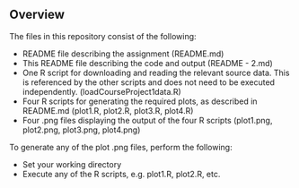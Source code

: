 ## Overview

The files in this repository consist of the following:
  * README file describing the assignment (README.md)
  * This README file describing the code and output (README - 2.md)
  * One R script for downloading and reading the relevant source data.  This is
    referenced by the other scripts and does not need to be executed independently.
	(loadCourseProject1data.R)
  * Four R scripts for generating the required plots, as described in README.md
    (plot1.R, plot2.R, plot3.R, plot4.R)
  * Four .png files displaying the output of the four R scripts
    (plot1.png, plot2.png, plot3.png, plot4.png)
  
To generate any of the plot .png files, perform the following:
  * Set your working directory
  * Execute any of the R scripts, e.g. plot1.R, plot2.R, etc.